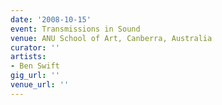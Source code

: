 ```yaml
---
date: '2008-10-15'
event: Transmissions in Sound
venue: ANU School of Art, Canberra, Australia
curator: ''
artists:
- Ben Swift
gig_url: ''
venue_url: ''
---
```

